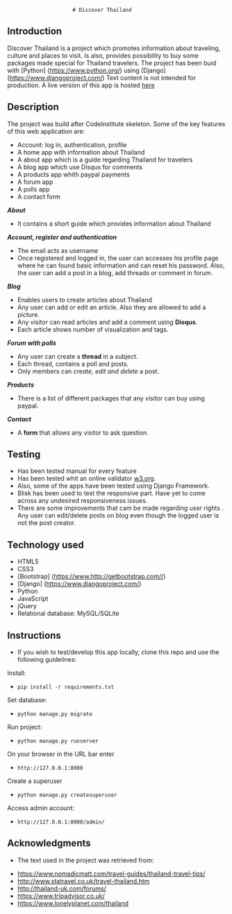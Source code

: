                          # Discover Thailand
## Introduction

Discover Thailand is a project which promotes information about traveling, culture and places to visit. Is also, provides possibility to buy some packages made special for Thailand travelers. The project has been buid with [Python] (https://www.python.org/) using [Django] (https://www.djangoproject.com/)
Text content is not intended for production.
A live version of this app is hosted [here](https://discover-thailand.herokuapp.com/)


## Description
The project was build after CodeInstitute skeleton.
Some of the key features of this web application are:

* Account: log in, authentication, profile
* A home app with information about Thailand
* A about app which is a guide regarding Thailand for travelers
* A blog app which use Disqus for comments
* A products app whith paypal payments
* A forum app
* A polls app
* A contact form

*__About__*
* It contains a short guide which provides information about Thailand

*__Account, register and authentication__*
* The email acts as username
* Once registered and logged in, the user can accesses his profile page where he can found basic information and can reset his password.
Also, the user can add a post in a blog, add threads or comment in forum.

*__Blog__*
* Enables users to create articles about Thailand
* Any user can add or edit an article. Also they are allowed to add a picture.
* Any visitor can read articles and add a comment using **Disqus**.
* Each article shows number of visualization and tags.

*__Forum with polls__*
* Any user can create a **thread** in a subject.
* Each thread, contains a poll and posts.
* Only members can *create, edit and delete* a post.

*__Products__*
* There is a list of different packages that any visitor can buy using paypal.

*__Contact__*
* A **form** that allows any visitor to ask question.

## Testing
* Has been tested manual for every feature
* Has been tested whit an online validator [w3.org](https://validator.w3.org/).
* Also, some of the apps have been tested using Django Framework.
* Blisk has been used to test the responsive part. Have yet to come across any undesired responsiveness issues.
* There are some improvements that cam be made regarding user rights . Any user can edit/delete posts on blog even though the logged user is not the post creator.



## Technology used
* HTML5
* CSS3
* [Bootstrap] (https://www.http://getbootstrap.com//)
* [Django] (https://www.djangoproject.com/)
* Python
* JavaScript
* jQuery
* Relational database: MySQL/SQLite


## Instructions

* If you wish to test/develop this app locally, clone this repo and use the following guidelines:

Install:

* `pip install -r requirements.txt`

Set database:

* `python manage.py migrate`

Run project:

* `python manage.py runserver`

On your browser in the URL bar enter

* `http://127.0.0.1:8000`

Create a superuser

* `python manage.py createsuperuser`

Access admin account:

* `http://127.0.0.1:8000/admin/`


## Acknowledgments
- The text used in the project was retrieved from:

* https://www.nomadicmatt.com/travel-guides/thailand-travel-tips/
* http://www.statravel.co.uk/travel-thailand.htm
* http://thailand-uk.com/forums/
* https://www.tripadvisor.co.uk/
* https://www.lonelyplanet.com/thailand


